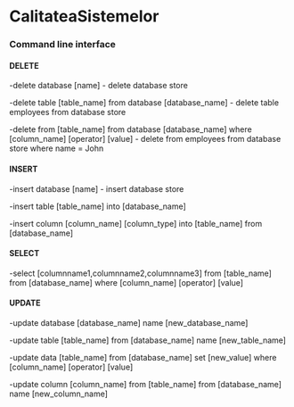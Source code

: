 # CalitateaSistemelor

### Command line interface

  #### DELETE
  -delete database [name] - delete database store

  -delete table [table_name] from database [database_name] - delete table employees from database store
  
  -delete from [table_name] from database [database_name] where [column_name] [operator] [value] - delete from employees from database store where name = John
  
  
  #### INSERT
  -insert database [name] - insert database store
  
  -insert table [table_name] into [database_name]
  
  -insert column [column_name] [column_type] into [table_name] from [database_name]
  
  #### SELECT 
  -select [columnname1,columnname2,columnname3] from [table_name] from [database_name] where [column_name] [operator] [value]

  #### UPDATE
  -update database [database_name] name [new_database_name]
  
  -update table [table_name] from [database_name] name [new_table_name]
  
  -update data [table_name] from [database_name] set [new_value] where [column_name] [operator] [value]

  -update column [column_name] from [table_name] from [database_name] name [new_column_name]
